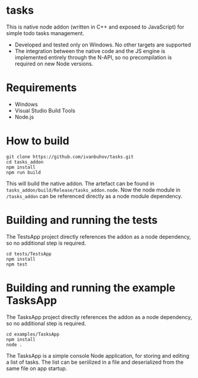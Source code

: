 # tasks
This is native node addon (written in C++ and exposed to JavaScript) for simple todo tasks management.
* Developed and tested only on Windows. No other targets are supported
* The integration between the native code and the JS engine is implemented entirely through the N-API, so no precompilation is required on new Node versions.

# Requirements
* Windows
* Visual Studio Build Tools
* Node.js

# How to build

```
git clone https://github.com/ivanbuhov/tasks.git
cd tasks_addon
npm install
npm run build
```
This will build the native addon. The artefact can be found in `tasks_addon/build/Release/tasks_addon.node`. Now the node module in `/tasks_addon` can be referenced directly as a node module dependency.

# Building and running the tests

The TestsApp project directly references the addon as a node dependency, so no additional step is required.
```
cd tests/TestsApp
npm install
npm test
```

# Building and running the example TasksApp

The TasksApp project directly references the addon as a node dependency, so no additional step is required.
```
cd examples/TasksApp
npm install
node .
```
The TasksApp is a simple console Node application, for storing and editing a list of tasks. The list can be seriilized in a file and deserialized from the same file on app startup.
